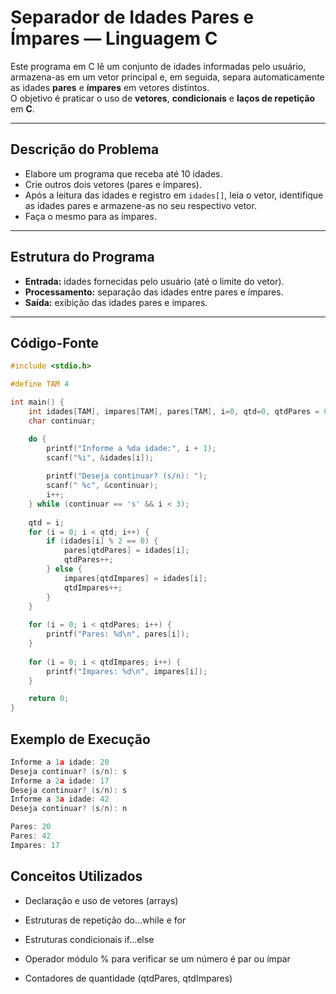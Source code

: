 # Separador de Idades Pares e Ímpares — Linguagem C

Este programa em C lê um conjunto de idades informadas pelo usuário, armazena-as em um vetor principal e, em seguida, separa automaticamente as idades **pares** e **ímpares** em vetores distintos.  
O objetivo é praticar o uso de **vetores**, **condicionais** e **laços de repetição** em **C**.

---

## Descrição do Problema

 - Elabore um programa que receba até 10 idades.  
 - Crie outros dois vetores (pares e ímpares).  
 - Após a leitura das idades e registro em `idades[]`, leia o vetor, identifique as idades pares e armazene-as no seu respectivo vetor.  
 - Faça o mesmo para as ímpares.

---

## Estrutura do Programa

- **Entrada:** idades fornecidas pelo usuário (até o limite do vetor).
- **Processamento:** separação das idades entre pares e ímpares.
- **Saída:** exibição das idades pares e ímpares.

---

## Código-Fonte

```c
#include <stdio.h>

#define TAM 4

int main() {
	int idades[TAM], impares[TAM], pares[TAM], i=0, qtd=0, qtdPares = 0, qtdImpares = 0;
	char continuar;

	do {
		printf("Informe a %da idade:", i + 1);
		scanf("%i", &idades[i]);
		
		printf("Deseja continuar? (s/n): ");
		scanf(" %c", &continuar);
		i++;
	} while (continuar == 's' && i < 3);	
	
	qtd = i;
	for (i = 0; i < qtd; i++) {
		if (idades[i] % 2 == 0) {
			pares[qtdPares] = idades[i];
			qtdPares++;
		} else {
			impares[qtdImpares] = idades[i];
			qtdImpares++;
		}
	}
	
	for (i = 0; i < qtdPares; i++) {
		printf("Pares: %d\n", pares[i]);
	}
	
	for (i = 0; i < qtdImpares; i++) {
		printf("Impares: %d\n", impares[i]);
	}

	return 0;
}
```

## Exemplo de Execução
```c
Informe a 1a idade: 20 
Deseja continuar? (s/n): s 
Informe a 2a idade: 17 
Deseja continuar? (s/n): s 
Informe a 3a idade: 42 
Deseja continuar? (s/n): n 

Pares: 20 
Pares: 42 
Impares: 17 
```
## Conceitos Utilizados

- Declaração e uso de vetores (arrays)

- Estruturas de repetição do...while e for

- Estruturas condicionais if...else

- Operador módulo % para verificar se um número é par ou ímpar

- Contadores de quantidade (qtdPares, qtdImpares)
